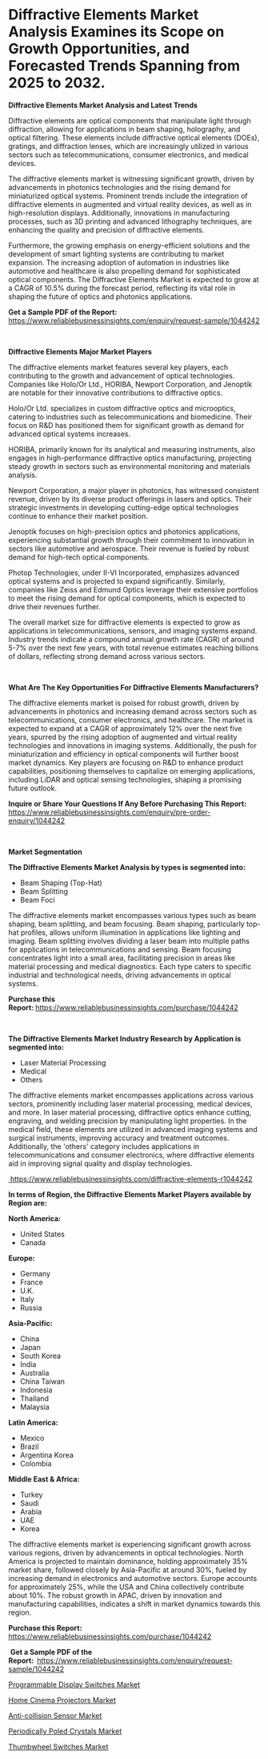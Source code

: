 <p><h1>Diffractive Elements Market Analysis Examines its Scope on Growth Opportunities, and Forecasted Trends Spanning from 2025 to 2032.</h1></p><p><strong>Diffractive Elements Market Analysis and Latest Trends</strong></p>
<p><p>Diffractive elements are optical components that manipulate light through diffraction, allowing for applications in beam shaping, holography, and optical filtering. These elements include diffractive optical elements (DOEs), gratings, and diffraction lenses, which are increasingly utilized in various sectors such as telecommunications, consumer electronics, and medical devices. </p><p>The diffractive elements market is witnessing significant growth, driven by advancements in photonics technologies and the rising demand for miniaturized optical systems. Prominent trends include the integration of diffractive elements in augmented and virtual reality devices, as well as in high-resolution displays. Additionally, innovations in manufacturing processes, such as 3D printing and advanced lithography techniques, are enhancing the quality and precision of diffractive elements.</p><p>Furthermore, the growing emphasis on energy-efficient solutions and the development of smart lighting systems are contributing to market expansion. The increasing adoption of automation in industries like automotive and healthcare is also propelling demand for sophisticated optical components. The Diffractive Elements Market is expected to grow at a CAGR of 10.5% during the forecast period, reflecting its vital role in shaping the future of optics and photonics applications.</p></p>
<p><strong>Get a Sample PDF of the Report:&nbsp;</strong> <a href="https://www.reliablebusinessinsights.com/enquiry/request-sample/1044242?utm_campaign=1847&utm_medium=2&utm_source=Github&utm_content=ia&utm_term=06042025&utm_id=diffractive-elements">https://www.reliablebusinessinsights.com/enquiry/request-sample/1044242</a></p>
<p>&nbsp;</p>
<p><strong>Diffractive Elements Major Market Players</strong></p>
<p><p>The diffractive elements market features several key players, each contributing to the growth and advancement of optical technologies. Companies like Holo/Or Ltd., HORIBA, Newport Corporation, and Jenoptik are notable for their innovative contributions to diffractive optics. </p><p>Holo/Or Ltd. specializes in custom diffractive optics and microoptics, catering to industries such as telecommunications and biomedicine. Their focus on R&D has positioned them for significant growth as demand for advanced optical systems increases.</p><p>HORIBA, primarily known for its analytical and measuring instruments, also engages in high-performance diffractive optics manufacturing, projecting steady growth in sectors such as environmental monitoring and materials analysis. </p><p>Newport Corporation, a major player in photonics, has witnessed consistent revenue, driven by its diverse product offerings in lasers and optics. Their strategic investments in developing cutting-edge optical technologies continue to enhance their market position.</p><p>Jenoptik focuses on high-precision optics and photonics applications, experiencing substantial growth through their commitment to innovation in sectors like automotive and aerospace. Their revenue is fueled by robust demand for high-tech optical components.</p><p>Photop Technologies, under II-VI Incorporated, emphasizes advanced optical systems and is projected to expand significantly. Similarly, companies like Zeiss and Edmund Optics leverage their extensive portfolios to meet the rising demand for optical components, which is expected to drive their revenues further.</p><p>The overall market size for diffractive elements is expected to grow as applications in telecommunications, sensors, and imaging systems expand. Industry trends indicate a compound annual growth rate (CAGR) of around 5-7% over the next few years, with total revenue estimates reaching billions of dollars, reflecting strong demand across various sectors.</p></p>
<p>&nbsp;</p>
<p><strong>What Are The Key Opportunities For Diffractive Elements Manufacturers?</strong></p>
<p><p>The diffractive elements market is poised for robust growth, driven by advancements in photonics and increasing demand across sectors such as telecommunications, consumer electronics, and healthcare. The market is expected to expand at a CAGR of approximately 12% over the next five years, spurred by the rising adoption of augmented and virtual reality technologies and innovations in imaging systems. Additionally, the push for miniaturization and efficiency in optical components will further boost market dynamics. Key players are focusing on R&D to enhance product capabilities, positioning themselves to capitalize on emerging applications, including LiDAR and optical sensing technologies, shaping a promising future outlook.</p></p>
<p><strong>Inquire or Share Your Questions If Any Before Purchasing This Report:</strong> <a href="https://www.reliablebusinessinsights.com/enquiry/pre-order-enquiry/1044242?utm_campaign=1847&utm_medium=2&utm_source=Github&utm_content=ia&utm_term=06042025&utm_id=diffractive-elements">https://www.reliablebusinessinsights.com/enquiry/pre-order-enquiry/1044242</a></p>
<p>&nbsp;</p>
<p><strong>Market Segmentation</strong></p>
<p><strong>The Diffractive Elements Market Analysis by types is segmented into:</strong></p>
<p><ul><li>Beam Shaping (Top-Hat)</li><li>Beam Splitting</li><li>Beam Foci</li></ul></p>
<p><p>The diffractive elements market encompasses various types such as beam shaping, beam splitting, and beam focusing. Beam shaping, particularly top-hat profiles, allows uniform illumination in applications like lighting and imaging. Beam splitting involves dividing a laser beam into multiple paths for applications in telecommunications and sensing. Beam focusing concentrates light into a small area, facilitating precision in areas like material processing and medical diagnostics. Each type caters to specific industrial and technological needs, driving advancements in optical systems.</p></p>
<p><strong>Purchase this Report:&nbsp;</strong><a href="https://www.reliablebusinessinsights.com/purchase/1044242?utm_campaign=1847&utm_medium=2&utm_source=Github&utm_content=ia&utm_term=06042025&utm_id=diffractive-elements">https://www.reliablebusinessinsights.com/purchase/1044242</a></p>
<p>&nbsp;</p>
<p><strong>The Diffractive Elements Market Industry Research by Application is segmented into:</strong></p>
<p><ul><li>Laser Material Processing</li><li>Medical</li><li>Others</li></ul></p>
<p><p>The diffractive elements market encompasses applications across various sectors, prominently including laser material processing, medical devices, and more. In laser material processing, diffractive optics enhance cutting, engraving, and welding precision by manipulating light properties. In the medical field, these elements are utilized in advanced imaging systems and surgical instruments, improving accuracy and treatment outcomes. Additionally, the 'others' category includes applications in telecommunications and consumer electronics, where diffractive elements aid in improving signal quality and display technologies.</p></p>
<p><a href="https://www.reliablebusinessinsights.com/diffractive-elements-r1044242?utm_campaign=1847&utm_medium=2&utm_source=Github&utm_content=ia&utm_term=06042025&utm_id=diffractive-elements">&nbsp;https://www.reliablebusinessinsights.com/diffractive-elements-r1044242</a></p>
<p><strong>In terms of Region, the Diffractive Elements Market Players available by Region are:</strong></p>
<p>
    <p> <strong> North America: </strong>
        <ul>
            <li>United States</li>
            <li>Canada</li>
        </ul>
        </p> 
    <p> <strong> Europe: </strong>
        <ul>
            <li>Germany</li>
            <li>France</li>
            <li>U.K.</li>
            <li>Italy</li>
            <li>Russia</li>
        </ul>
        </p> 
    <p> <strong> Asia-Pacific: </strong>
        <ul>
            <li>China</li>
            <li>Japan</li>
            <li>South Korea</li>
            <li>India</li>
            <li>Australia</li>
            <li>China Taiwan</li>
            <li>Indonesia</li>
            <li>Thailand</li>
            <li>Malaysia</li>
        </ul>
        </p> 
    <p> <strong> Latin America: </strong>
        <ul>
            <li>Mexico</li>
            <li>Brazil</li>
            <li>Argentina Korea</li>
            <li>Colombia</li>
        </ul>
        </p> 
    <p> <strong> Middle East & Africa: </strong>
        <ul>
            <li>Turkey</li>
            <li>Saudi</li>
            <li>Arabia</li>
            <li>UAE</li>
            <li>Korea</li>
        </ul>
    </p>
    </p>
<p><p>The diffractive elements market is experiencing significant growth across various regions, driven by advancements in optical technologies. North America is projected to maintain dominance, holding approximately 35% market share, followed closely by Asia-Pacific at around 30%, fueled by increasing demand in electronics and automotive sectors. Europe accounts for approximately 25%, while the USA and China collectively contribute about 10%. The robust growth in APAC, driven by innovation and manufacturing capabilities, indicates a shift in market dynamics towards this region.</p></p>
<p><strong>Purchase this Report: </strong><a href="https://www.reliablebusinessinsights.com/purchase/1044242?utm_campaign=1847&utm_medium=2&utm_source=Github&utm_content=ia&utm_term=06042025&utm_id=diffractive-elements">https://www.reliablebusinessinsights.com/purchase/1044242</a></p>
<p>&nbsp;<strong>Get a Sample PDF of the Report:&nbsp;&nbsp;</strong><a href="https://www.reliablebusinessinsights.com/enquiry/request-sample/1044242?utm_campaign=1847&utm_medium=2&utm_source=Github&utm_content=ia&utm_term=06042025&utm_id=diffractive-elements">https://www.reliablebusinessinsights.com/enquiry/request-sample/1044242</a></p>
<p><strong></strong></p>
<p><p><a href="https://github.com/seppelharjap/Market-Research-Report-List-1/blob/main/programmable-display-switches-market.md?utm_campaign=1847&utm_medium=2&utm_source=Github&utm_content=ia&utm_term=06042025&utm_id=diffractive-elements">Programmable Display Switches Market</a></p><p><a href="https://github.com/olesjaquah/Market-Research-Report-List-1/blob/main/home-cinema-projectors-market.md?utm_campaign=1847&utm_medium=2&utm_source=Github&utm_content=ia&utm_term=06042025&utm_id=diffractive-elements">Home Cinema Projectors Market</a></p><p><a href="https://github.com/kitsossadien/Market-Research-Report-List-1/blob/main/anti-collision-sensor-market.md?utm_campaign=1847&utm_medium=2&utm_source=Github&utm_content=ia&utm_term=06042025&utm_id=diffractive-elements">Anti-collision Sensor Market</a></p><p><a href="https://github.com/fungkychiman/Market-Research-Report-List-1/blob/main/periodically-poled-crystals-market.md?utm_campaign=1847&utm_medium=2&utm_source=Github&utm_content=ia&utm_term=06042025&utm_id=diffractive-elements">Periodically Poled Crystals Market</a></p><p><a href="https://github.com/edriceakeime/Market-Research-Report-List-1/blob/main/thumbwheel-switches-market.md?utm_campaign=1847&utm_medium=2&utm_source=Github&utm_content=ia&utm_term=06042025&utm_id=diffractive-elements">Thumbwheel Switches Market</a></p></p>
